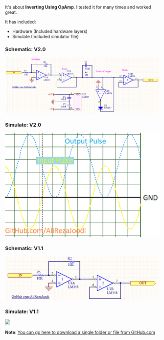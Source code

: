 It's about **Inverting Using OpAmp**.
I tested it for many times and worked great.

It has included:
- Hardware (Included hardware layers)
- Simulate (Included simulator file)

### Schematic: V2.0
![](Hardware/V2.0.png)

### Simulate: V2.0
![](Simulate/V2.0.png)

### Schematic: V1.1
![](Hardware/V1.1.png)

### Simulate: V1.1
![](Simulate/V1.0.png)

**Note**: [You can go here to download a single folder or file from GitHub.com](https://minhaskamal.github.io/DownGit/#/home)